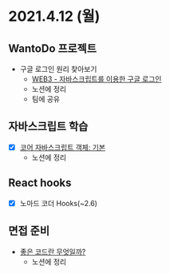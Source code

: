 # 2021.4.12 (월)

## WantoDo 프로젝트
- 구글 로그인 원리 찾아보기
  - [WEB3 - 자바스크립트를 이용한 구글 로그인](https://www.youtube.com/playlist?list=PLuHgQVnccGMDIS9KwExvFLTJDGKRDb77R)
  - 노션에 정리
  - 팀에 공유

## 자바스크립트 학습
- [x] [코어 자바스크립트 객체: 기본](https://ko.javascript.info/object-basics)
  - 노션에 정리

## React hooks
- [x] 노마드 코더 Hooks(~2.6)


## 면접 준비
- [좋은 코드란 무엇일까?](https://jbee.io/etc/what-is-good-code/)
  - 노션에 정리